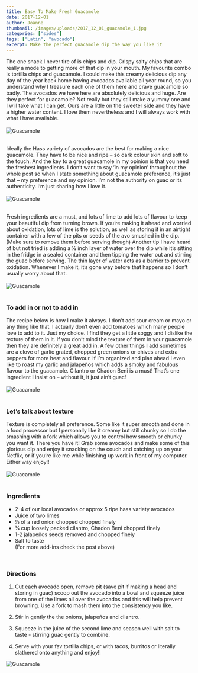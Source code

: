 ```yaml
---
title: Easy To Make Fresh Guacamole
date: 2017-12-01
author: Joanne
thumbnail: /images/uploads/2017_12_01_guacamole_1.jpg
categories: ["sides"]
tags: ["Latin", "avocado"]
excerpt: Make the perfect guacamole dip the way you like it
---
```


The one snack I never tire of is chips and dip.  Crispy salty chips that are really a mode to getting more of that dip in your mouth. My favourite combo is tortilla chips and guacamole. I could make this creamy delicious dip any day of the year back home having avocados available all year round, so you understand why I treasure each one of them here and crave guacamole so badly.  The avocados we have here are absolutely delicious and huge. Are they perfect for guacamole? Not really but they still make a yummy one and I will take what I can get.  Ours are a little on the sweeter side and they have a higher water content.  I love them nevertheless and I will always work with what I have available.
<br>
<br>
![Guacamole](/images/uploads/2017_12_01_guacamole_2.jpg)
<br>
<br>

Ideally the Hass variety of avocados are the best for making a nice guacamole. They have to be nice and ripe – so dark colour skin and soft to the touch.  And the key to a great guacamole in my opinion is that you need the freshest ingredients. I don’t want to say ‘in my opinion’ throughout the whole post so when I state something about guacamole preference, it’s just that – my preference and my opinion.  I’m not the authority on guac or its authenticity. I’m just sharing how I love it.
<br>
<br>
![Guacamole](/images/uploads/2017_12_01_guacamole_3.jpg)
<br>
<br>

Fresh ingredients are a must, and lots of lime to add lots of flavour to keep your beautiful dip from turning brown.  If you’re making it ahead and worried about oxidation, lots of lime is the solution, as well as storing it in an airtight container with a few of the pits or seeds of the avo smushed in the dip. (Make sure to remove them before serving though) Another tip I have heard of but not tried is adding a &frac12; inch layer of water over the dip while it’s sitting in the fridge in a sealed container and then tipping the water out and stirring the guac before serving. The thin layer of water acts as a barrier to prevent oxidation.  Whenever I make it, it’s gone way before that happens so I don’t usually worry about that.
<br>
<br>
![Guacamole](/images/uploads/2017_12_01_guacamole_4.jpg)
<br>
<br>

### To add in or not to add in
The recipe below is how I make it always.  I don’t add sour cream or mayo or any thing like that.  I actually don’t even add tomatoes which many people love to add to it. Just my choice. I find they get a little soggy and I dislike the texture of them in it.  If you don’t mind the texture of them in your guacamole then they are definitely a great add in.  A few other things I add sometimes are a clove of garlic grated, chopped green onions or chives and extra peppers for more heat and flavour.  If I’m organized and plan ahead I even like to roast my garlic and jalapeños which adds a smoky and fabulous flavour to the guacamole. Cilantro or Chadon Beni is a must! That’s one ingredient I insist on – without it, it just ain’t guac!
<br>
<br>
![Guacamole](/images/uploads/2017_12_01_guacamole_5.jpg)
<br>
<br>

### Let’s talk about texture
Texture is completely all preference. Some like it super smooth and done in a food processor but I personally like it creamy but still chunky so I do the smashing with a fork which allows you to control how smooth or chunky you want it. There you have it! Grab some avocados and make some of this glorious dip and enjoy it snacking on the couch and catching up on your Netflix, or if you’re like me while finishing up work in front of my computer. Either way enjoy!!
<br>
<br>
![Guacamole](/images/uploads/2017_12_01_guacamole_6.jpg)
<br>
<br>

### Ingredients

* 2-4 of our local avocados or approx 5 ripe haas variety avocados
* Juice of two limes
* &frac12; of a red onion chopped chopped finely
* &frac34; cup loosely packed cilantro, Chadon Beni chopped finely
* 1-2 jalapeños seeds removed and chopped finely
* Salt to taste  
(For more add-ins check the post above)
<br>

### Directions

1. Cut each avocado open, remove pit (save pit if making a head and storing in guac) scoop out the avocado into a bowl and squeeze juice from one of the limes all over the avocados and this will help prevent browning. Use a fork to mash them into the consistency you like.

1. Stir in gently the the onions, jalapeños and cilantro.

1. Squeeze in the juice of the second lime and season well with salt to taste - stirring guac gently to combine.

1. Serve with your fav tortilla chips, or with tacos, burritos or literally slathered onto anything and enjoy!!  

![Guacamole](/images/uploads/2017_12_01_guacamole_7.jpg)
